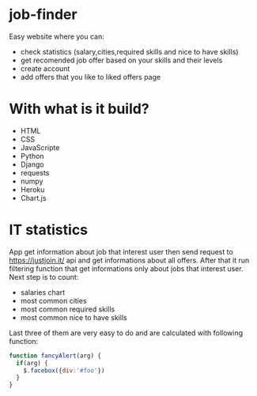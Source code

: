 # job-finder

Easy website where you can:
- check statistics (salary,cities,required skills and nice to have skills)
- get recomended job offer based on your skills and their levels
- create account 
- add offers that you like to liked offers page


# With what is it build?
- HTML
- CSS
- JavaScripte
- Python
- Django
- requests
- numpy
- Heroku
- Chart.js


# IT statistics
App get information about job that interest user then send request to https://justjoin.it/ api and get informations about all offers.
After that it run filtering function that get informations only about jobs that interest user. Next step is to count:
- salaries chart
- most common cities
- most common required skills
- most common nice to have skills

Last three of them are very easy to do and are calculated with following function:
```javascript
function fancyAlert(arg) {
  if(arg) {
    $.facebox({div:'#foo'})
  }
}
```
